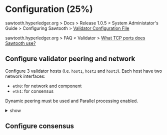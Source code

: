 # Configuration (25%)

sawtooth.hyperledger.org > Docs > Release 1.0.5  > System Administator's Guide > Configuring Sawtooth > [Validator Configuration File](https://sawtooth.hyperledger.org/docs/core/releases/1.0.5/sysadmin_guide/configuring_sawtooth/validator_configuration_file.html)

sawtooth.hyperledger.org > FAQ > Validator > [What TCP ports does Sawtooth use?](https://sawtooth.hyperledger.org/faq/validator/#what-tcp-ports-does-sawtooth-use)

## Configure validator peering and network

Configure 3 validator hosts (i.e. `host1`, `host2` and `host3`).
Each host have two network interfaces:

* `eth0`: for network and component
* `eth1`: for consensus

Dynamic peering must be used and Parallel processing enabled.

<details><summary>show</summary>
<p>

### Method 1

Configuration file.

```bash
sudo cat << EOF > /etc/sawtooth/host1-validator.toml
bind = [
  "network:tcp://eth0:8800",
  "component:tcp://eth0:4004",
  "consensus:tcp://eth1:5050"
]
endpoint = "tcp://host1:8800"
peering = "dynamic"
seeds = [
  "tcp://127.0.0.1:8800", 
  "tcp://host2:8800",
  "tcp://host3:8800"
]
scheduler = "parallel"
EOF
```

```bash
sudo cat << EOF > /etc/sawtooth/host2-validator.toml
bind = [
  "network:tcp://eth0:8800",
  "component:tcp://eth0:4004",
  "consensus:tcp://eth1:5050"
]
endpoint = "tcp://host2:8800"
peering = "dynamic"
seeds = [
  "tcp://127.0.0.1:8800", 
  "tcp://host1:8800",
  "tcp://host3:8800"
]
scheduler = "parallel"
EOF
```

```bash
sudo cat << EOF > /etc/sawtooth/host3-validator.toml
bind = [
  "network:tcp://eth0:8800",
  "component:tcp://eth0:4004",
  "consensus:tcp://eth1:5050"
]
endpoint = "tcp://host3:8800"
peering = "dynamic"
seeds = [
  "tcp://127.0.0.1:8800", 
  "tcp://host1:8800",
  "tcp://host2:8800"
]
scheduler = "parallel"
EOF
```

### Method 2

Command line arguments.

```bash
sawtooth-validator \
--bind network:tcp://eth0:8800 \
--bind component:tcp://eth0:4004 \
--bind consensus:tcp://eth1:5050 \
--endpoint tcp://host1:8800 \
--peering "dynamic" \
--seeds tcp://127.0.0.1:8800 \
--seeds tcp://host2:8800 \
--seeds tcp://host3:8800 \
--scheduler parallel
```

```bash
sawtooth-validator \
--bind network:tcp://eth0:8800 \
--bind component:tcp://eth0:4004 \
--bind consensus:tcp://eth1:5050 \
--endpoint tcp://host2:8800 \
--peering "dynamic" \
--seeds tcp://127.0.0.1:8800 \
--seeds tcp://host1:8800 \
--seeds tcp://host3:8800 \
--scheduler parallel
```

```bash
sawtooth-validator \
--bind network:tcp://eth0:8800 \
--bind component:tcp://eth0:4004 \
--bind consensus:tcp://eth1:5050 \
--endpoint tcp://host3:8800 \
--peering "dynamic" \
--seeds tcp://127.0.0.1:8800 \
--seeds tcp://host1:8800 \
--seeds tcp://host2:8800 \
--scheduler parallel
```

</p>
</details>

## Configure consensus

